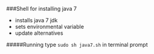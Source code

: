 ###Shell for installing java 7

* installs java 7 jdk
* sets environmental variable
* update alternatives

#####Running
type `sudo sh java7.sh` in terminal prompt